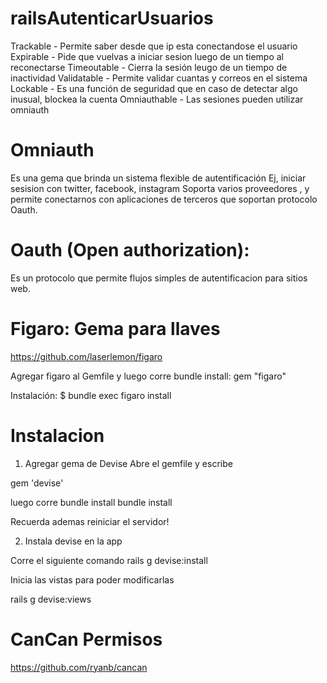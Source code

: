 # railsAutenticarUsuarios

Trackable - Permite saber desde que ip esta conectandose el usuario
Expirable - Pide que vuelvas a iniciar sesion luego de un tiempo al reconectarse
Timeoutable - Cierra la sesión leugo de un tiempo de inactividad
Validatable - Permite validar cuantas y correos en el sistema
Lockable - Es una función de seguridad que en caso de detectar algo inusual, blockea la cuenta
Omniauthable - Las sesiones pueden utilizar omniauth 

# Omniauth
Es una gema que brinda un sistema flexible de autentificación
Ej, iniciar sesision con twitter, facebook, instagram
Soporta varios proveedores , y permite conectarnos con aplicaciones de terceros que soportan protocolo Oauth.              
   
# Oauth (Open authorization):
Es un protocolo que permite flujos simples de autentificacion para sitios web.

# Figaro: Gema para llaves
https://github.com/laserlemon/figaro

Agregar figaro al Gemfile y luego corre bundle install:
gem "figaro"

Instalación:
$ bundle exec figaro install


# Instalacion
1. Agregar gema de Devise
Abre el gemfile y escribe

gem 'devise'

luego corre bundle install
bundle install

Recuerda ademas reiniciar el servidor!

2. Instala devise en la app

Corre el siguiente comando
rails g devise:install

Inicia las vistas para poder modificarlas

rails g devise:views

# CanCan Permisos
https://github.com/ryanb/cancan
